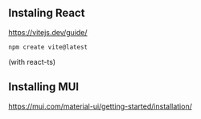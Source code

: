 ## Instaling React ##
https://vitejs.dev/guide/

``` npm create vite@latest ```

(with react-ts)

## Installing MUI ##
https://mui.com/material-ui/getting-started/installation/

